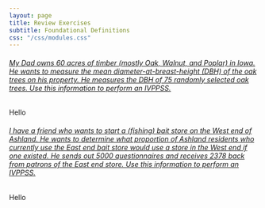 ```yaml
---
layout: page
title: Review Exercises
subtitle: Foundational Definitions
css: "/css/modules.css"
---
```


<div class="panel-group">
  <div class="panel panel-default">
    <div class="panel-heading">
      <h6 class="panel-title">
        <a data-toggle="collapse" href="#IVPPSSDad">My Dad owns 60 acres of timber (mostly Oak, Walnut, and Poplar) in Iowa. He wants to measure the mean diameter-at-breast-height (DBH) of the oak trees on his property. He measures the DBH of 75 randomly selected oak trees. Use this information to perform an IVPPSS.</a>
      </h6>
    </div>
    <div id="IVPPSSDad" class="panel-collapse collapse">
      <div class="panel-body">Hello</div>
    </div>
  </div>
  <div class="panel panel-default">
    <div class="panel-heading">
      <h6 class="panel-title">
        <a data-toggle="collapse" href="#FishStore">I have a friend who wants to start a (fishing) bait store on the West end of Ashland. He wants to determine what proportion of Ashland residents who currently use the East end bait store would use a store in the West end if one existed. He sends out 5000 questionnaires and receives 2378 back from patrons of the East end store. Use this information to perform an IVPPSS.</a>
      </h6>
    </div>
    <div id="FishStore" class="panel-collapse collapse">
      <div class="panel-body">Hello</div>
    </div>
  </div>
  
</div>
